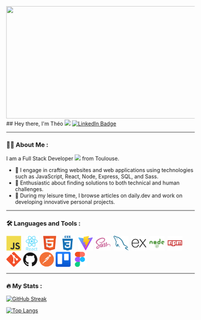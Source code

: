 

<div id="header" align="start">
  <div align="center">
  <img src="https://media.giphy.com/media/dWesBcTLavkZuG35MI/giphy.gif" width="600" height="300"/> 
</div>
  
<div id="header" align="start">
   ## Hey there, I'm Théo
   <img src="https://media.giphy.com/media/hvRJCLFzcasrR4ia7z/giphy.gif" width="30px"/>
  <a href="https://www.linkedin.com/in/th%C3%A9o-napoly-1943a183/">
    <img src="https://img.shields.io/badge/LinkedIn-blue?style=for-the-badge&logo=linkedin&logoColor=white" alt="LinkedIn Badge"/>
  </a>
</div>

---

### :man_technologist: About Me :
<div align="start"> 

  I am a Full Stack Developer <img src="https://media.giphy.com/media/WUlplcMpOCEmTGBtBW/giphy.gif" width="30"> from Toulouse.
   - :telescope: I engage in crafting websites and web applications using technologies such as JavaScript, React, Node, Express, SQL, and Sass.
  - :seedling: Enthusiastic about finding solutions to both technical and human challenges.
  - :thought_balloon: During my leisure time, I browse articles on daily.dev and work on developing innovative personal projects.

</div>

---

### :hammer_and_wrench: Languages and Tools :
<div>
  <img src="https://github.com/devicons/devicon/blob/master/icons/javascript/javascript-original.svg" title="JavaScript" alt="JavaScript" width="40" height="40"/>&nbsp;
  <img src="https://github.com/devicons/devicon/blob/master/icons/react/react-original-wordmark.svg" title="React" alt="React" width="40" height="40"/>&nbsp;
  <img src="https://github.com/devicons/devicon/blob/master/icons/html5/html5-original.svg" title="HTML5" alt="HTML" width="40" height="40"/>&nbsp;
  <img src="https://github.com/devicons/devicon/blob/master/icons/css3/css3-plain-wordmark.svg"  title="CSS3" alt="CSS" width="40" height="40"/>&nbsp;
  <img src="https://github.com/devicons/devicon/blob/master/icons/vitejs/vitejs-original.svg"  title="vitejs" alt="vitejs" width="40" height="40"/>&nbsp;
  <img src="https://github.com/devicons/devicon/blob/master/icons/sass/sass-original.svg"  title="sass" alt="sass" width="40" height="40"/>&nbsp;
  <img src="https://github.com/devicons/devicon/blob/master/icons/mysql/mysql-original.svg" title="MySQL"  alt="MySQL" width="40" height="40"/>&nbsp;
  <img src="https://github.com/devicons/devicon/blob/master/icons/express/express-original.svg" title="express"  alt="express" width="40" height="40"/>&nbsp;
  <img src="https://github.com/devicons/devicon/blob/master/icons/nodejs/nodejs-plain-wordmark.svg" title="NodeJS" alt="NodeJS" width="40" height="40"/>&nbsp;
  <img src="https://github.com/devicons/devicon/blob/master/icons/npm/npm-original-wordmark.svg" title="npm" alt="npm" width="40" height="40"/>&nbsp;
  <img src="https://github.com/devicons/devicon/blob/master/icons/git/git-plain.svg" title="Git" **alt="Git" width="40" height="40"/>
  <img src="https://github.com/devicons/devicon/blob/master/icons/github/github-original.svg" title="Github" **alt="Github" width="40" height="40"/>
  <img src="https://github.com/devicons/devicon/blob/master/icons/postman/postman-original.svg" title="postman" **alt="postman" width="40" height="40"/>
  <img src="https://github.com/devicons/devicon/blob/master/icons/trello/trello-original.svg" title="trello" **alt="trello" width="40" height="40"/>
  <img src="https://github.com/devicons/devicon/blob/master/icons/figma/figma-original.svg" title="figma" **alt="figma" width="40" height="40"/>
</div>

---

### :fire: My Stats :
[![GitHub Streak](http://github-readme-streak-stats.herokuapp.com?user=theonapoly&theme=dark&background=000000)](https://git.io/streak-stats)

[![Top Langs](https://github-readme-stats.vercel.app/api/top-langs/?username=theonapoly&layout=compact&theme=vision-friendly-dark)](https://github.com/anuraghazra/github-readme-stats)
</div>

